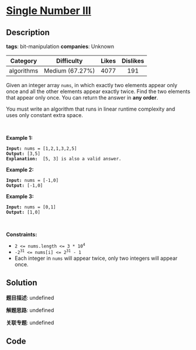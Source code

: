 # [Single Number III](https://leetcode.com/problems/single-number-iii/description/)

## Description

**tags**: bit-manipulation
**companies**: Unknown

| Category | Difficulty | Likes | Dislikes |
| :------: | :--------: | :---: | :------: |
| algorithms | Medium (67.27%) | 4077 | 191 |

<p>Given an integer array <code>nums</code>, in which exactly two elements appear only once and all the other elements appear exactly twice. Find the two elements that appear only once. You can return the answer in <strong>any order</strong>.</p>

<p>You must write an&nbsp;algorithm that runs in linear runtime complexity and uses&nbsp;only constant extra space.</p>

<p>&nbsp;</p>
<p><strong>Example 1:</strong></p>

<pre><code><strong>Input:</strong> nums = [1,2,1,3,2,5]
<strong>Output:</strong> [3,5]
<strong>Explanation: </strong> [5, 3] is also a valid answer.</code></pre>

<p><strong>Example 2:</strong></p>

<pre><code><strong>Input:</strong> nums = [-1,0]
<strong>Output:</strong> [-1,0]</code></pre>

<p><strong>Example 3:</strong></p>

<pre><code><strong>Input:</strong> nums = [0,1]
<strong>Output:</strong> [1,0]</code></pre>

<p>&nbsp;</p>
<p><strong>Constraints:</strong></p>

<ul>
	<li><code>2 &lt;= nums.length &lt;= 3 * 10<sup>4</sup></code></li>
	<li><code>-2<sup>31</sup> &lt;= nums[i] &lt;= 2<sup>31</sup> - 1</code></li>
	<li>Each integer in <code>nums</code> will appear twice, only two integers will appear once.</li>
</ul>

## Solution

**题目描述**: undefined

**解题思路**: undefined

**关联专题**: undefined

## Code
